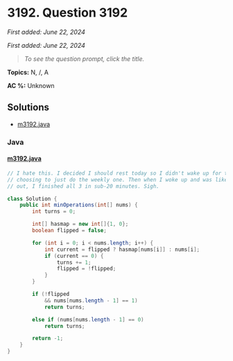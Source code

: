 # 3192. Question 3192

*First added: June 22, 2024*

*First added: June 22, 2024*


> *To see the question prompt, click the title.*

**Topics:** N, /, A

**AC %:** Unknown


## Solutions

- [m3192.java](<../my-submissions/m3192.java>)
### Java
#### [m3192.java](<../my-submissions/m3192.java>)
```Java
// I hate this. I decided I should rest today so I didn't wake up for the contest, 
// choosing to just do the weekly one. Then when I woke up and was like let's try the questions
// out, I finished all 3 in sub-20 minutes. Sigh.

class Solution {
    public int minOperations(int[] nums) {
        int turns = 0;

        int[] hasmap = new int[]{1, 0};
        boolean flipped = false;

        for (int i = 0; i < nums.length; i++) {
            int current = flipped ? hasmap[nums[i]] : nums[i];
            if (current == 0) {
                turns += 1;
                flipped = !flipped;
            }
        }

        if (!flipped
            && nums[nums.length - 1] == 1)
            return turns;

        else if (nums[nums.length - 1] == 0)
            return turns;

        return -1;   
    }
}
```

